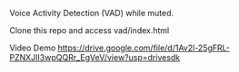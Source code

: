 Voice Activity Detection (VAD) while muted.    

Clone this repo and access vad/index.html

Video Demo
https://drive.google.com/file/d/1Av2l-25gFRL-PZNXJII3wpQQRr_EgVeV/view?usp=drivesdk
